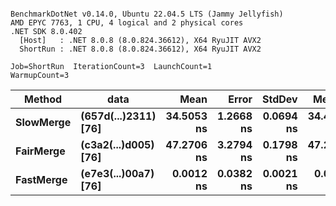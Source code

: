 ```

BenchmarkDotNet v0.14.0, Ubuntu 22.04.5 LTS (Jammy Jellyfish)
AMD EPYC 7763, 1 CPU, 4 logical and 2 physical cores
.NET SDK 8.0.402
  [Host]   : .NET 8.0.8 (8.0.824.36612), X64 RyuJIT AVX2
  ShortRun : .NET 8.0.8 (8.0.824.36612), X64 RyuJIT AVX2

Job=ShortRun  IterationCount=3  LaunchCount=1  
WarmupCount=3  

```
| Method    | data                 | Mean       | Error     | StdDev    | Median     | Min        | Max        | Gen0   | Allocated |
|---------- |--------------------- |-----------:|----------:|----------:|-----------:|-----------:|-----------:|-------:|----------:|
| **SlowMerge** | **(657d(...)2311) [76]** | **34.5053 ns** | **1.2668 ns** | **0.0694 ns** | **34.4872 ns** | **34.4468 ns** | **34.5820 ns** | **0.0010** |      **80 B** |
| **FairMerge** | **(c3a2(...)d005) [76]** | **47.2706 ns** | **3.2794 ns** | **0.1798 ns** | **47.2247 ns** | **47.1183 ns** | **47.4689 ns** | **0.0017** |     **144 B** |
| **FastMerge** | **(e7e3(...)00a7) [76]** |  **0.0012 ns** | **0.0382 ns** | **0.0021 ns** |  **0.0000 ns** |  **0.0000 ns** |  **0.0036 ns** |      **-** |         **-** |
